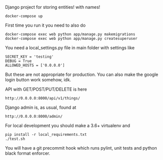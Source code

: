 Django project for storing entities! with names!

    docker-compose up

First time you run it you need to also do

    docker-compose exec web python app/manage.py makemigrations
    docker-compose exec web python app/manage.py createsuperuser

You need a local_settings.py file in main folder with settings like

    SECRET_KEY = 'testing'
    DEBUG = True
    ALLOWED_HOSTS = ['0.0.0.0']

But these are not appropriate for production. You can also make the google login button work somehow, idk.

API with GET/POST/PUT/DELETE is here

    http://0.0.0.0:8000/api/v1/things/

Django admin is, as usual, found at

    http://0.0.0.0:8000/admin/

For local development you should make a 3.6+ virtualenv and

    pip install -r local_requirements.txt
    ./test.sh

You will have a git precommit hook which runs pylint, unit tests and python black format enforcer.
